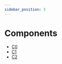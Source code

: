 ```yaml
---
sidebar_position: 3
---
```


# Components


 * [C0](/docs/components/C0/)
 * [C1](/docs/components/C1/)
 * [C2](/docs/components/C2/)